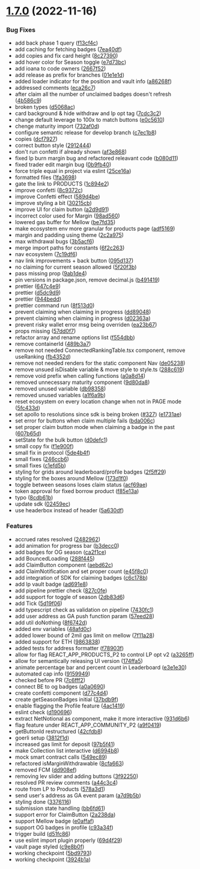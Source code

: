 # [1.7.0](https://github.com/Voltz-Protocol/voltz-ui/compare/v1.6.2...v1.7.0) (2022-11-16)


### Bug Fixes

* add back phase 1 query ([f13cf4c](https://github.com/Voltz-Protocol/voltz-ui/commit/f13cf4c0bc7cfda35de5e92bc4246f2455cd6c52))
* add caching for fetching badges ([7ea40df](https://github.com/Voltz-Protocol/voltz-ui/commit/7ea40dff74b5391d7c21831a45b039fbc463767d))
* add copies and fix card height ([8c27390](https://github.com/Voltz-Protocol/voltz-ui/commit/8c2739021a33b89e8d1c33e1d0e97154bde664cb))
* add hover color for Season toggle ([e7d73bc](https://github.com/Voltz-Protocol/voltz-ui/commit/e7d73bc5cba5897a34f65f8e46e59472449fbc35))
* add ioana to code owners ([2667f52](https://github.com/Voltz-Protocol/voltz-ui/commit/2667f5245d9f2aa209ffb44cfe4c8369fa8c8718))
* add release as prefix for branches ([01e1e1d](https://github.com/Voltz-Protocol/voltz-ui/commit/01e1e1d16f1fa9cda75038eb72d34ea5748781da))
* added loader indicator for the position and vault info ([a86268f](https://github.com/Voltz-Protocol/voltz-ui/commit/a86268f29a37e8f5fbcc5e09aebca60e0af2fe5b))
* addressed comments ([eca26c7](https://github.com/Voltz-Protocol/voltz-ui/commit/eca26c768f7c7c5cd40080d18176b3669ac4886f))
* after claim all the number of unclaimed badges doesn't refresh ([4b586c9](https://github.com/Voltz-Protocol/voltz-ui/commit/4b586c98287bc914672f14ef2cb9c9b77381e80a))
* broken types ([d5068ac](https://github.com/Voltz-Protocol/voltz-ui/commit/d5068acc3a5e0a34f63185176721e461c1c8ec0e))
* card background & hide withdraw and lp opt tag ([7cdc3c2](https://github.com/Voltz-Protocol/voltz-ui/commit/7cdc3c218f7d2083a5d2d39d0ef9f2fcec961b64))
* change default leverage to 100x to match buttons ([e0c5610](https://github.com/Voltz-Protocol/voltz-ui/commit/e0c5610e827f5384bc4784e89dc853dd8205bdc9))
* chenge maturity import ([732af0d](https://github.com/Voltz-Protocol/voltz-ui/commit/732af0d87187b80ec588806e6d700f3583a746b2))
* configure semantic release for develop branch ([c7ec1b8](https://github.com/Voltz-Protocol/voltz-ui/commit/c7ec1b85c5ccfad62b367944c15d3f8aca61845b))
* copies ([dcf7927](https://github.com/Voltz-Protocol/voltz-ui/commit/dcf79277001d048e31172866492a7cc6f32fefe1))
* correct button style ([2912444](https://github.com/Voltz-Protocol/voltz-ui/commit/29124444d421eaaec94f7c58903ba064bdfcb550))
* don't run confetti if already shown ([af3e868](https://github.com/Voltz-Protocol/voltz-ui/commit/af3e86876dc07319e8aea6fa8a9312257ba46ab0))
* fixed lp burn margin bug and refactored releavant code ([b080d11](https://github.com/Voltz-Protocol/voltz-ui/commit/b080d117cf6dde3fa9b836b7e19096e991561fa6))
* fixed trader edit margin bug ([0b9fb40](https://github.com/Voltz-Protocol/voltz-ui/commit/0b9fb400181ea641fed939759e4656715d8e5ade))
* force triple equal in project via eslint ([25ce16a](https://github.com/Voltz-Protocol/voltz-ui/commit/25ce16ac5eae67dd6b3a29fc98a62b1135928f9f))
* formatted files ([1fa3698](https://github.com/Voltz-Protocol/voltz-ui/commit/1fa369862489cea1cf9908d1761806b250bf7edd))
* gate the link to PRODUCTS ([1c894e2](https://github.com/Voltz-Protocol/voltz-ui/commit/1c894e2d2c9c6dbfcf4c4c3122db73024af28adf))
* improve confetti ([8c9372c](https://github.com/Voltz-Protocol/voltz-ui/commit/8c9372c715f52cb364c242728e3ee704c45a2f4b))
* improve Confetti effect ([589d4be](https://github.com/Voltz-Protocol/voltz-ui/commit/589d4be87bde425d9353727ad56995eabbd4532e))
* improve styling a bit ([30215cb](https://github.com/Voltz-Protocol/voltz-ui/commit/30215cb9d3a137a0b502b768dde3469a9d01c966))
* improve UI for claim button ([a2d9d91](https://github.com/Voltz-Protocol/voltz-ui/commit/a2d9d912f46df8d15a5055cb6b6b8c6e437dbda5))
* incorrect color used for Margin ([98ad560](https://github.com/Voltz-Protocol/voltz-ui/commit/98ad560f078065269a838ae02c5e6717cdfee75c))
* lowered gas buffer for Mellow ([be7fd35](https://github.com/Voltz-Protocol/voltz-ui/commit/be7fd3589fe200be458aa2cc85200afa09014118))
* make ecosystem env more granular for products page ([adf5169](https://github.com/Voltz-Protocol/voltz-ui/commit/adf516906f9110bbe7f1f838f35be436e3531358))
* margin and padding using theme ([2c2a975](https://github.com/Voltz-Protocol/voltz-ui/commit/2c2a9752960788fd3d16bc6b97c185adfe1ba774))
* max withdrawal bugs ([3b5acf6](https://github.com/Voltz-Protocol/voltz-ui/commit/3b5acf6ea92c1515e6b2fa4a0827e0d7d2eb126f))
* merge import paths for constants ([6f2c263](https://github.com/Voltz-Protocol/voltz-ui/commit/6f2c263d7c90d067a81e5939d2acad6a74482ccb))
* nav ecosystem ([7c19df6](https://github.com/Voltz-Protocol/voltz-ui/commit/7c19df6da9bd6cc1721fc87384b1e6befb9109b7))
* nav link improvements + back button ([095d137](https://github.com/Voltz-Protocol/voltz-ui/commit/095d137e20dd4973052cd520e6237d6451a180c5))
* no claiming for current season allowed ([5f20f3b](https://github.com/Voltz-Protocol/voltz-ui/commit/5f20f3bf1f6a0b62c91f6baabfd601a0d4136013))
* pass missing prop ([9ab1de4](https://github.com/Voltz-Protocol/voltz-ui/commit/9ab1de4fb518eebc80e9cd95e8be78a68bd44d6e))
* pin versions in package.json, remove decimal.js ([b491419](https://github.com/Voltz-Protocol/voltz-ui/commit/b491419a59bbedd5fbf26a7a6889f81826e16129))
* prettier ([647c4e9](https://github.com/Voltz-Protocol/voltz-ui/commit/647c4e9447d7c471b39b29643c36197bbfb7c4b8))
* prettier ([d5dc9d9](https://github.com/Voltz-Protocol/voltz-ui/commit/d5dc9d9ace980340534c7a2e4e8f860ec82b891c))
* prettier ([944bedd](https://github.com/Voltz-Protocol/voltz-ui/commit/944bedd49f71c0ded2fb1cc6cd86f350d69ed18a))
* prettier command run ([8f513d0](https://github.com/Voltz-Protocol/voltz-ui/commit/8f513d0b5b59377e5d2bcf85b833f81e1abc44f0))
* prevent claiming when claiming in progress ([dd89048](https://github.com/Voltz-Protocol/voltz-ui/commit/dd890489e3b0a654476618b3c9c25a15c54d0fdc))
* prevent claiming when claiming in progress ([d02363a](https://github.com/Voltz-Protocol/voltz-ui/commit/d02363ae324c695bcf202c7654583b5d6e995992))
* prevent risky wallet error msg being overriden ([ea23b67](https://github.com/Voltz-Protocol/voltz-ui/commit/ea23b67783a63fa4ce6894239a2e135419285929))
* props missing ([57dd0f7](https://github.com/Voltz-Protocol/voltz-ui/commit/57dd0f798903b0428151335a68538dbad322bc88))
* refactor array and rename options list ([f554dbb](https://github.com/Voltz-Protocol/voltz-ui/commit/f554dbb9a20b978013db63593f38a016e9d5fb9b))
* remove containerId ([489b3a7](https://github.com/Voltz-Protocol/voltz-ui/commit/489b3a7d3465149c41c80a4a0b7c6e86df132269))
* remove not needed ConnectedRankingTable.tsx component, remove useRanking ([fb4352d](https://github.com/Voltz-Protocol/voltz-ui/commit/fb4352d7599ea8f2f80df546603f4574e381028d))
* remove not needed renders for the static component Nav ([de05238](https://github.com/Voltz-Protocol/voltz-ui/commit/de05238e05ca635497bc211626068d2a62d99c58))
* remove unsued isDisable variable & move style to style.ts ([288c619](https://github.com/Voltz-Protocol/voltz-ui/commit/288c619fb5ca839a6316d9bf3a7b5b23fe2c2ba8))
* remove void prefix when calling functions ([a0a8d14](https://github.com/Voltz-Protocol/voltz-ui/commit/a0a8d14d2c8e63e8f9ce439cb11dd3f0faec0cc7))
* removed unnecessary maturity component ([9d80da8](https://github.com/Voltz-Protocol/voltz-ui/commit/9d80da88aa22a49ca4773d1b04121ddcbc9faa21))
* removed unused variable ([db98358](https://github.com/Voltz-Protocol/voltz-ui/commit/db98358cc5e94ed4026218c57fe554367095ca59))
* removed unused variables ([a1f6a9b](https://github.com/Voltz-Protocol/voltz-ui/commit/a1f6a9bee52411153c64beabba72ba7c959bd21b))
* reset ecosystem on every location change when not in PAGE mode ([5fc433d](https://github.com/Voltz-Protocol/voltz-ui/commit/5fc433d0ada531526ffd3475b904fbed62ffb139))
* set apollo to resolutions since sdk is being broken ([#327](https://github.com/Voltz-Protocol/voltz-ui/issues/327)) ([e1731ae](https://github.com/Voltz-Protocol/voltz-ui/commit/e1731ae9b01247862c664fe4888b3f5a7efb5cdc))
* set error for buttons when claim multiple fails ([bda006c](https://github.com/Voltz-Protocol/voltz-ui/commit/bda006c6058064c042317031064e5b253e641982))
* set proper claim button mode when claiming a badge in the past ([607b65d](https://github.com/Voltz-Protocol/voltz-ui/commit/607b65dd4e82855e6eaafaf48329118209ff08d7))
* setState for the bulk button ([d0defc1](https://github.com/Voltz-Protocol/voltz-ui/commit/d0defc1f00b38684a29b9897e95c5efbf21b15f3))
* small copy fix ([f1e900f](https://github.com/Voltz-Protocol/voltz-ui/commit/f1e900f3fd15f113b84001f630dc8890618a26ae))
* small fix in protocol ([5de4b4f](https://github.com/Voltz-Protocol/voltz-ui/commit/5de4b4f62cf8ecf8fc33065757adde7a9a2a8965))
* small fixes ([246ccb6](https://github.com/Voltz-Protocol/voltz-ui/commit/246ccb6a65859778069e26a7850c7661ba458cef))
* small fixes ([c1efd5b](https://github.com/Voltz-Protocol/voltz-ui/commit/c1efd5b3a578d854192094497717abe6be384d1e))
* styling for grids around leaderboard/profile badges ([2f5ff29](https://github.com/Voltz-Protocol/voltz-ui/commit/2f5ff29521feecb6098eaa7277d19d0ac3f432ca))
* styling for the boxes around Mellow ([173d1f0](https://github.com/Voltz-Protocol/voltz-ui/commit/173d1f03579976d5a4bb415dc7510aad214af7f5))
* toggle between seasons loses claim status ([acf69ae](https://github.com/Voltz-Protocol/voltz-ui/commit/acf69ae12653dad3edd2b6f6544284ae87b1047b))
* token approval for fixed borrow product ([f85e13a](https://github.com/Voltz-Protocol/voltz-ui/commit/f85e13a4e6cdc9cf9971716586deba888f4a331c))
* typo ([8cdb61b](https://github.com/Voltz-Protocol/voltz-ui/commit/8cdb61b4a0b068e3e246ec4073bdd9e4c9adb4e3))
* update sdk ([02459ec](https://github.com/Voltz-Protocol/voltz-ui/commit/02459ec79b33e902a6d863117d8f44093a6cf7c9))
* use headerbox instead of header ([5a630df](https://github.com/Voltz-Protocol/voltz-ui/commit/5a630dff91796db82d69f643479cbae5356abc6d))


### Features

* accrued rates resolved ([2482962](https://github.com/Voltz-Protocol/voltz-ui/commit/2482962baa0fb9cf7694b5d2faa655d07468f8be))
* add animation for progress bar ([b3decc0](https://github.com/Voltz-Protocol/voltz-ui/commit/b3decc0008bf466980bc4e60b0f6a3b886a02429))
* add badges for OG season ([ca2f1ce](https://github.com/Voltz-Protocol/voltz-ui/commit/ca2f1ced227802580e283335dcbf059448d4644c))
* add BouncedLoading ([288f445](https://github.com/Voltz-Protocol/voltz-ui/commit/288f445fae78a62b03740aa9fd99574b07ca6f20))
* add ClaimButton component ([aebd62c](https://github.com/Voltz-Protocol/voltz-ui/commit/aebd62c8a75e2fcbaf694c37a90d4cef4b94a78f))
* add ClaimNotification and set proper count ([e45f8c0](https://github.com/Voltz-Protocol/voltz-ui/commit/e45f8c00ed5b495f824196a82c7725fba9353b5e))
* add integration of SDK for claiming badges ([c6c178b](https://github.com/Voltz-Protocol/voltz-ui/commit/c6c178bdd4429cb624281be6df782de975f646a0))
* add lp vault badge ([ad691e8](https://github.com/Voltz-Protocol/voltz-ui/commit/ad691e84462607966a2a085fcd878f50203b72ca))
* add pipeline prettier check ([827c0fe](https://github.com/Voltz-Protocol/voltz-ui/commit/827c0feefd66f05796a3aa362998e46d79e872e0))
* add support for toggle of season ([2db83d6](https://github.com/Voltz-Protocol/voltz-ui/commit/2db83d6ddb997dfa21bb3b7ed90bf26e6a3ce3e1))
* add Tick ([5d19f06](https://github.com/Voltz-Protocol/voltz-ui/commit/5d19f06177b3ab489be9380c0637b7a7bbbcd77f))
* add typescript check as validation on pipeline ([7430fc1](https://github.com/Voltz-Protocol/voltz-ui/commit/7430fc1e0e2d695e7dd4ac163485cd48e259b07a))
* add user address as GA push function param ([57eed28](https://github.com/Voltz-Protocol/voltz-ui/commit/57eed2882ed9c3fba14c81be5c266f387b4b66f1))
* add util doNothing ([8f6742d](https://github.com/Voltz-Protocol/voltz-ui/commit/8f6742d42dd1e67c55a6fd9fce199647316b4108))
* added env variables ([48afd0c](https://github.com/Voltz-Protocol/voltz-ui/commit/48afd0c305ff95df898c33c1a8b267116e45bc29))
* added lower bound of 2mil gas limit on mellow ([7f11a28](https://github.com/Voltz-Protocol/voltz-ui/commit/7f11a2880cea1c124c3fc5888da346b7094cabb7))
* added support for ETH ([9863838](https://github.com/Voltz-Protocol/voltz-ui/commit/986383880c932c223160c9029fcfe74b7b1307bc))
* added tests for address formatter ([f78903f](https://github.com/Voltz-Protocol/voltz-ui/commit/f78903feec31bb3511c3a5f0608a6b2c76d8fca6))
* allow for flag REACT_APP_PRODUCTS_P2 to control LP opt v2 ([a3265ff](https://github.com/Voltz-Protocol/voltz-ui/commit/a3265ff36c914965ee683ec5faaa43da5ac543b5))
* allow for semantically releasing UI version ([174ffa5](https://github.com/Voltz-Protocol/voltz-ui/commit/174ffa59b2fdbf95fccbb30a7180ffa60fae0f0b))
* animate percentage bar and percent count in Leaderboard ([e3e1e30](https://github.com/Voltz-Protocol/voltz-ui/commit/e3e1e30db2fe0d239dd701b90fdf44aa6eb8d00e))
* automated cap info ([9159949](https://github.com/Voltz-Protocol/voltz-ui/commit/9159949c762bc27ce261b0ed2b39882f7b2dff93))
* checked before PR ([7c6fff2](https://github.com/Voltz-Protocol/voltz-ui/commit/7c6fff2f72e68064924c07ba843456dcd2a8e018))
* connect BE to og badges ([a0a0690](https://github.com/Voltz-Protocol/voltz-ui/commit/a0a06902083b69dc312327d7bf0c57ef2fba11c9))
* create confetti component ([d77c4d4](https://github.com/Voltz-Protocol/voltz-ui/commit/d77c4d4bf57fc1af4c54ded87e7f693f9a9c7b1d))
* create getSeasonBadges initial ([37bdb9f](https://github.com/Voltz-Protocol/voltz-ui/commit/37bdb9fbf008e23e7cd3eb9747a7112e519f0524))
* enable flagging the Profile feature ([4ac1419](https://github.com/Voltz-Protocol/voltz-ui/commit/4ac14197fffdb04e58fb3ebb8272d809846d05bc))
* eslint check ([d190696](https://github.com/Voltz-Protocol/voltz-ui/commit/d1906960613c327802b01c3efcb8831af0cfbd03))
* extract NetNotional as component, make it more interactive ([931d6b6](https://github.com/Voltz-Protocol/voltz-ui/commit/931d6b6e36f71ee598de7fbf461f6fe2b9d7d5da))
* flag feature under REACT_APP_COMMUNITY_P2 ([a9f0419](https://github.com/Voltz-Protocol/voltz-ui/commit/a9f04191a92a113d8828cf9c12b76c43f004d43d))
* getButtonId restructured ([42cfdb8](https://github.com/Voltz-Protocol/voltz-ui/commit/42cfdb816c875b5690c4e688fa4c03cb432d6a7d))
* goerli setup ([3812f1d](https://github.com/Voltz-Protocol/voltz-ui/commit/3812f1d26cf5b13f718dec7187cc58d87382b1d9))
* increased gas limit for deposit ([97b5f41](https://github.com/Voltz-Protocol/voltz-ui/commit/97b5f41363437064d13b9ec2c57709d248f81751))
* make Collection list interactive ([d6994b8](https://github.com/Voltz-Protocol/voltz-ui/commit/d6994b823b38728c1d55ac7924ef942fe0299d50))
* mock smart contract calls ([549ec89](https://github.com/Voltz-Protocol/voltz-ui/commit/549ec899223f8337167a901f75d64ed0a027d566))
* refactored isMarginWithdrawable ([8cfa663](https://github.com/Voltz-Protocol/voltz-ui/commit/8cfa663eaf69b7edd2f766a67c1f04834eb91098))
* removed FCM ([dd908ef](https://github.com/Voltz-Protocol/voltz-ui/commit/dd908effcaa2731ceb2c531895071a13fcdb99c4))
* removing lev slider and adding buttons ([3f92250](https://github.com/Voltz-Protocol/voltz-ui/commit/3f922505f4de27eaf4caa06182846f7be488e992))
* resolved PR review comments ([a44c3c4](https://github.com/Voltz-Protocol/voltz-ui/commit/a44c3c48e2a2660e1fc14f6eeeda646152d2edea))
* route from LP to Products ([578a3d1](https://github.com/Voltz-Protocol/voltz-ui/commit/578a3d1cd91a67faa45ff762ad7cc0d50a156889))
* send user's address as GA event param ([a7d9b5b](https://github.com/Voltz-Protocol/voltz-ui/commit/a7d9b5b81ccbade10dffcb548e8c1c30b1124ae2))
* styling done ([3376116](https://github.com/Voltz-Protocol/voltz-ui/commit/3376116caf51039a1e784680a903b7e140d2e611))
* submission state handling ([bb6fd61](https://github.com/Voltz-Protocol/voltz-ui/commit/bb6fd61f5989c936e92008b1f9ba891ae4ccb0cb))
* support error for ClaimButton ([2a238da](https://github.com/Voltz-Protocol/voltz-ui/commit/2a238daa97ca2cdef7dec7351b14d7af5bda68ba))
* support Mellow badge ([e0affaf](https://github.com/Voltz-Protocol/voltz-ui/commit/e0affaf746832da73a3a561d86dad47b82965c16))
* support OG badges in profile ([c93a34f](https://github.com/Voltz-Protocol/voltz-ui/commit/c93a34f3c918895e4271be5e79ec7a1fadaa887e))
* trigger build ([d51fc86](https://github.com/Voltz-Protocol/voltz-ui/commit/d51fc866abac8349f8fae7e2023cd986087c110d))
* use eslint import plugin properly ([69d4f29](https://github.com/Voltz-Protocol/voltz-ui/commit/69d4f29a922016b11cf0822daadab96db5e3a797))
* vault page styled ([c9e8b0f](https://github.com/Voltz-Protocol/voltz-ui/commit/c9e8b0f855a3c7cf510e41d085e3ca8f081dee59))
* working checkpoint ([5bd9793](https://github.com/Voltz-Protocol/voltz-ui/commit/5bd97933a7afc197478e39714becf9ce338e9994))
* working checkpoint ([3924b1a](https://github.com/Voltz-Protocol/voltz-ui/commit/3924b1ad53737b98851fdba7199ad156c1d5726b))
